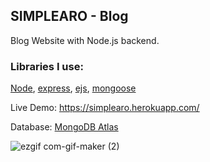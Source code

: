 ## SIMPLEARO - Blog
Blog Website with Node.js backend.
### Libraries I use:
  [Node](https://nodejs.org/en/), [express](http://expressjs.com/), [ejs](https://ejs.co/), [mongoose ](https://mongoosejs.com/)
  
Live Demo: https://simplearo.herokuapp.com/

Database: [MongoDB Atlas](https://www.mongodb.com/atlas/database)

![ezgif com-gif-maker (2)](https://user-images.githubusercontent.com/82964908/193631034-dadaacd7-0580-4d51-a357-e751a83fb9f3.gif)



  

  
